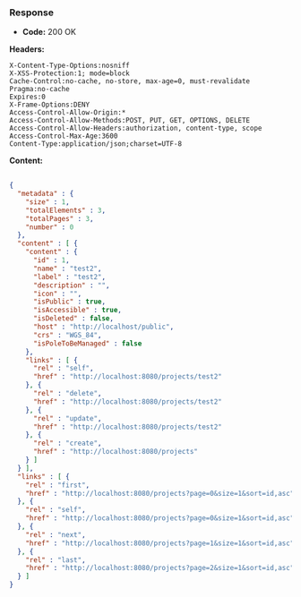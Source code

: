 ### Response

* **Code:** 200 OK

**Headers:**

`X-Content-Type-Options:nosniff`  
`X-XSS-Protection:1; mode=block`  
`Cache-Control:no-cache, no-store, max-age=0, must-revalidate`  
`Pragma:no-cache`  
`Expires:0`  
`X-Frame-Options:DENY`  
`Access-Control-Allow-Origin:*`  
`Access-Control-Allow-Methods:POST, PUT, GET, OPTIONS, DELETE`  
`Access-Control-Allow-Headers:authorization, content-type, scope`  
`Access-Control-Max-Age:3600`  
`Content-Type:application/json;charset=UTF-8`  

**Content:**

```json
    
{
  "metadata" : {
    "size" : 1,
    "totalElements" : 3,
    "totalPages" : 3,
    "number" : 0
  },
  "content" : [ {
    "content" : {
      "id" : 1,
      "name" : "test2",
      "label" : "test2",
      "description" : "",
      "icon" : "",
      "isPublic" : true,
      "isAccessible" : true,
      "isDeleted" : false,
      "host" : "http://localhost/public",
      "crs" : "WGS_84",
      "isPoleToBeManaged" : false
    },
    "links" : [ {
      "rel" : "self",
      "href" : "http://localhost:8080/projects/test2"
    }, {
      "rel" : "delete",
      "href" : "http://localhost:8080/projects/test2"
    }, {
      "rel" : "update",
      "href" : "http://localhost:8080/projects/test2"
    }, {
      "rel" : "create",
      "href" : "http://localhost:8080/projects"
    } ]
  } ],
  "links" : [ {
    "rel" : "first",
    "href" : "http://localhost:8080/projects?page=0&size=1&sort=id,asc"
  }, {
    "rel" : "self",
    "href" : "http://localhost:8080/projects?page=0&size=1&sort=id,asc"
  }, {
    "rel" : "next",
    "href" : "http://localhost:8080/projects?page=1&size=1&sort=id,asc"
  }, {
    "rel" : "last",
    "href" : "http://localhost:8080/projects?page=2&size=1&sort=id,asc"
  } ]
}
```
